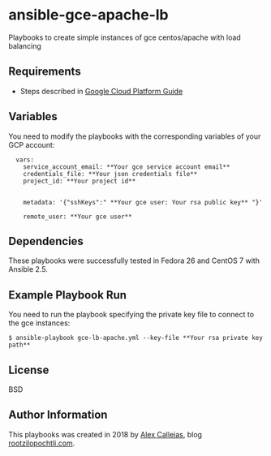 # ansible-gce-apache-lb

Playbooks to create simple instances of gce centos/apache with load balancing

Requirements
------------

+ Steps described in [Google Cloud Platform Guide](http://docs.ansible.com/ansible/latest/scenario_guides/guide_gce.html)

Variables
--------------

You need to modify the playbooks with the corresponding variables of your GCP account:

```
  vars:
    service_account_email: **Your gce service account email**
    credentials_file: **Your json credentials file**
    project_id: **Your project id**


    metadata: '{"sshKeys":" **Your gce user: Your rsa public key** "}'

    remote_user: **Your gce user**

```

Dependencies
------------

These playbooks were successfully tested in Fedora 26 and CentOS 7 with Ansible 2.5.

Example Playbook Run
----------------

You need to run the playbook specifying the private key file to connect to the gce instances:

```
$ ansible-playbook gce-lb-apache.yml --key-file **Your rsa private key path**
```

License
-------

BSD

Author Information
------------------

This playbooks was created in 2018 by [Alex Callejas](https://www.twitter.com/dark_axl), blog [rootzilopochtli.com](https://www.rootzilopochtli.com/).
